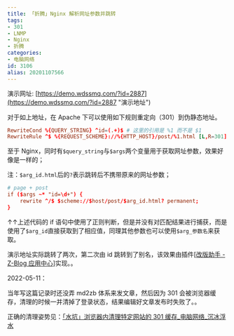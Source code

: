 ```yaml
---
title: 「折腾」Nginx 解析网址参数并跳转
tags:
- 301
- LNMP
- Nginx
- 折腾
categories:
- 电脑网络
id: 3106
alias: 20201107566
---
```


演示网址: [https://demo.wdssmq.com/?id=2887](https://demo.wdssmq.com/?id=2887 "演示地址")

对于如上地址，在 Apache 下可以使用如下规则重定向（301）到伪静态地址。

<!--more-->

```conf
RewriteCond %{QUERY_STRING} ^id=(.+)$ # 这里的引用是 %1 而不是 $1
RewriteRule ^$ %{REQUEST_SCHEME}://%{HTTP_HOST}/post/%1.html [L,R=301]
```

至于 Nginx，同时有`$query_string`与`$args`两个变量用于获取网址参数，效果好像是一样的；

注：`$arg_id.html`后的`?`表示跳转后不携带原来的网址参数；

```conf
# page + post
if ($args ~* "id=\d+") {
    rewrite ^/$ $scheme://$host/post/$arg_id.html? permanent;
}
```

↑↑上述代码的 if 语句中使用了正则判断，但是并没有对匹配结果进行捕获，而是使用了`$arg_id`直接获取到了相应值，同理其他参数也可以使用`$arg_参数名`来获取。

演示地址实际跳转了两次，第二次由 id 跳转到了别名，该效果由插件\[[改版助手 - Z-Blog 应用中心](https://app.zblogcn.com/?id=1284 "改版助手 - Z-Blog 应用中心")\]实现。。

2022-05-11：

当年写这篇记录时还没弄 md2zb 体系来发文章，然后因为 301 会被浏览器缓存，清理的时候一并清掉了登录状态，结果编辑好文章发布时失败了。。

正确的清理姿势见：[「水坑」浏览器内清理特定网站的 301 缓存\_电脑网络\_沉冰浮水](https://www.wdssmq.com/post/20211130948.html "「水坑」浏览器内清理特定网站的 301 缓存\_电脑网络\_沉冰浮水")


<!--3106-->
